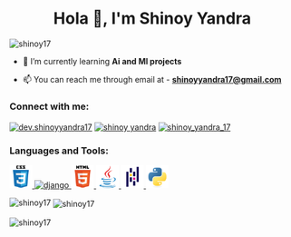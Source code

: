 <h1 align="center">Hola 👋, I'm Shinoy Yandra</h1>
<p align="left"> <img src="https://komarev.com/ghpvc/?username=shinoy17&label=Profile%20views&color=0e75b6&style=flat" alt="shinoy17" /> </p>

- 🌱 I’m currently learning **Ai and Ml projects**

- 📫 You can reach me through email at - **shinoyyandra17@gmail.com**

<h3 align="left">Connect with me:</h3>
<p align="left">
<a href="https://dev.to/dev.shinoyyandra17" target="blank"><img align="center" src="https://raw.githubusercontent.com/rahuldkjain/github-profile-readme-generator/master/src/images/icons/Social/devto.svg" alt="dev.shinoyyandra17" height="30" width="40" /></a>
<a href="https://linkedin.com/in/shinoy yandra" target="blank"><img align="center" src="https://raw.githubusercontent.com/rahuldkjain/github-profile-readme-generator/master/src/images/icons/Social/linked-in-alt.svg" alt="shinoy yandra" height="30" width="40" /></a>
<a href="https://instagram.com/shinoy_yandra_17" target="blank"><img align="center" src="https://raw.githubusercontent.com/rahuldkjain/github-profile-readme-generator/master/src/images/icons/Social/instagram.svg" alt="shinoy_yandra_17" height="30" width="40" /></a>
</p>

<h3 align="left">Languages and Tools:</h3>
<p align="left"> <a href="https://www.w3schools.com/css/" target="_blank" rel="noreferrer"> <img src="https://raw.githubusercontent.com/devicons/devicon/master/icons/css3/css3-original-wordmark.svg" alt="css3" width="40" height="40"/> </a> <a href="https://www.djangoproject.com/" target="_blank" rel="noreferrer"> <img src="https://cdn.worldvectorlogo.com/logos/django.svg" alt="django" width="40" height="40"/> </a> <a href="https://www.w3.org/html/" target="_blank" rel="noreferrer"> <img src="https://raw.githubusercontent.com/devicons/devicon/master/icons/html5/html5-original-wordmark.svg" alt="html5" width="40" height="40"/> </a> <a href="https://www.java.com" target="_blank" rel="noreferrer"> <img src="https://raw.githubusercontent.com/devicons/devicon/master/icons/java/java-original.svg" alt="java" width="40" height="40"/> </a> <a href="https://pandas.pydata.org/" target="_blank" rel="noreferrer"> <img src="https://raw.githubusercontent.com/devicons/devicon/2ae2a900d2f041da66e950e4d48052658d850630/icons/pandas/pandas-original.svg" alt="pandas" width="40" height="40"/> </a> <a href="https://www.python.org" target="_blank" rel="noreferrer"> <img src="https://raw.githubusercontent.com/devicons/devicon/master/icons/python/python-original.svg" alt="python" width="40" height="40"/> </a> </p>

<p><img align="left" src="https://github-readme-stats.vercel.app/api/top-langs?username=shinoy17&show_icons=true&locale=en&layout=compact" alt="shinoy17" /></p>

<p>&nbsp;<img align="center" src="https://github-readme-stats.vercel.app/api?username=shinoy17&show_icons=true&locale=en" alt="shinoy17" /></p>

<p><img align="center" src="https://github-readme-streak-stats.herokuapp.com/?user=shinoy17&" alt="shinoy17" /></p>
